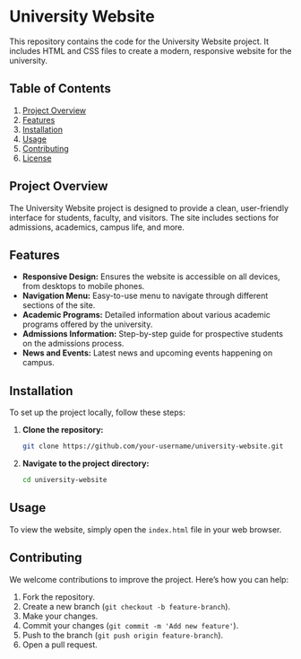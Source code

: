# University Website

This repository contains the code for the University Website project. It includes HTML and CSS files to create a modern, responsive website for the university.

## Table of Contents

1. [Project Overview](#project-overview)
2. [Features](#features)
3. [Installation](#installation)
4. [Usage](#usage)
5. [Contributing](#contributing)
6. [License](#license)

## Project Overview

The University Website project is designed to provide a clean, user-friendly interface for students, faculty, and visitors. The site includes sections for admissions, academics, campus life, and more.

## Features

- **Responsive Design:** Ensures the website is accessible on all devices, from desktops to mobile phones.
- **Navigation Menu:** Easy-to-use menu to navigate through different sections of the site.
- **Academic Programs:** Detailed information about various academic programs offered by the university.
- **Admissions Information:** Step-by-step guide for prospective students on the admissions process.
- **News and Events:** Latest news and upcoming events happening on campus.

## Installation

To set up the project locally, follow these steps:

1. **Clone the repository:**
    ```bash
    git clone https://github.com/your-username/university-website.git
    ```
2. **Navigate to the project directory:**
    ```bash
    cd university-website
    ```

## Usage

To view the website, simply open the `index.html` file in your web browser.

## Contributing

We welcome contributions to improve the project. Here’s how you can help:

1. Fork the repository.
2. Create a new branch (`git checkout -b feature-branch`).
3. Make your changes.
4. Commit your changes (`git commit -m 'Add new feature'`).
5. Push to the branch (`git push origin feature-branch`).
6. Open a pull request.

